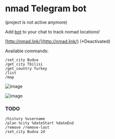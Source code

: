 # nmad Telegram bot
(project is not active anymore)

Add [bot](https://t.me/nmad_o_bot) to your chat to track nomad locations!

[http://nmad.link/](http://nmad.link/) (*Deactivated)

Available commands:
```
/set_city Budva
/get_city Tbilisi
/get_country Turkey
/list
/map
```

![image](https://user-images.githubusercontent.com/3998723/201418062-4c33560b-7729-4a8d-861a-a2df165f6543.png)

![image](https://github.com/nikita-vanyasin/nmad/assets/3998723/8c2db6de-afef-4b0d-ad8d-f35a2f21377c)



### TODO
```
/history %username
/plan %city %dateStart %dateEnd
/remove /remove-last
/set_city Budva 2d
```
